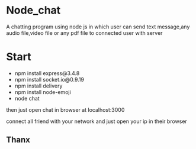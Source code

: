 # Node_chat
A chatting program using node js in which user can send text message,any audio file,video file or any pdf file to connected user with server 

# Start
<ul>
  <li>
npm install express@3.4.8
</li><li>
npm install socket.io@0.9.19
</li>
  <li>
    npm install delivery
    </li>
  <li>npm install node-emoji</li>
  <li>
node chat</li>
</ul>
then just open chat in browser at localhost:3000

connect all friend with your network and just open your ip in their browser

<h2>Thanx</h2>
